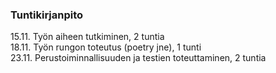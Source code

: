 ### Tuntikirjanpito  

15.11. Työn aiheen tutkiminen, 2 tuntia  
18.11. Työn rungon toteutus (poetry jne), 1 tunti  
23.11. Perustoiminnallisuuden ja testien toteuttaminen, 2 tuntia  



